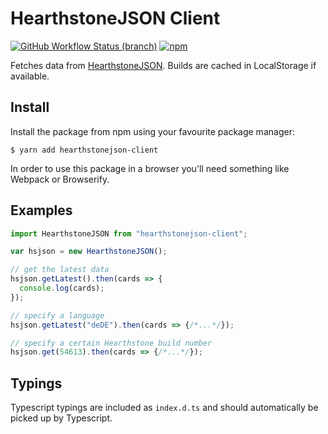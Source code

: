 # HearthstoneJSON Client
[![GitHub Workflow Status (branch)](https://img.shields.io/github/workflow/status/HearthSim/npm-hearthstonejson-client/CI/master)](https://github.com/HearthSim/npm-hearthstonejson-client/actions/workflows/ci.yml)
[![npm](https://img.shields.io/npm/v/hearthstonejson-client.svg)](http://npmjs.com/package/hearthstonejson-client)

Fetches data from [HearthstoneJSON](https://hearthstonejson.com/). Builds are cached in LocalStorage if available.


## Install

Install the package from npm using your favourite package manager:

```
$ yarn add hearthstonejson-client
```

In order to use this package in a browser you'll need something like Webpack or Browserify.


## Examples

```javascript
import HearthstoneJSON from "hearthstonejson-client";

var hsjson = new HearthstoneJSON();

// get the latest data
hsjson.getLatest().then(cards => {
  console.log(cards);
});

// specify a language
hsjson.getLatest("deDE").then(cards => {/*...*/});

// specify a certain Hearthstone build number
hsjson.get(54613).then(cards => {/*...*/});
```


## Typings

Typescript typings are included as `index.d.ts` and should automatically be picked up by Typescript.
